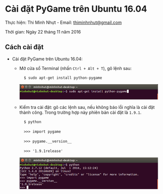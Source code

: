 # Cài đặt PyGame trên Ubuntu 16.04

Thực hiện: Thi Minh Nhựt - Email: thiminhnhut@gmail.com

Thời gian: Ngày 22 tháng 11 năm 2016

## Cách cài đặt

* Cài đặt PyGame trên Ubuntu 16.04: 

	+ Mở cửa sổ Terminal (nhấn `Ctrl + Alt + T`), gõ lệnh sau:		

			$ sudo apt-get install python-pygame
			
		![](https://raw.githubusercontent.com/h3int2um/pygame/master/pygame-tutorials/images/caidat-pygame-ubuntu.png)
		
	+ Kiểm tra cài đặt: gõ các lệnh sau, nếu không báo lỗi nghĩa là cài đặt thành công. 
	Trong trường hợp này phiên bản cài đặt là `1.9.1`.
	
			$ python
			
			>>> import pygame
			
			>>> pygame.__version__
			
			>>> '1.9.1release'
		
		![](https://raw.githubusercontent.com/h3int2um/pygame/master/pygame-tutorials/images/kiemtra-caidat-pygame.png)
